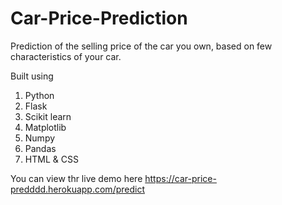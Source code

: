 # Car-Price-Prediction

Prediction of the selling price of the car you own, based on few characteristics of your car.

Built using
1. Python
2. Flask
3. Scikit learn
4. Matplotlib
5. Numpy
6. Pandas
7. HTML & CSS

You can view thr live demo here https://car-price-predddd.herokuapp.com/predict 

